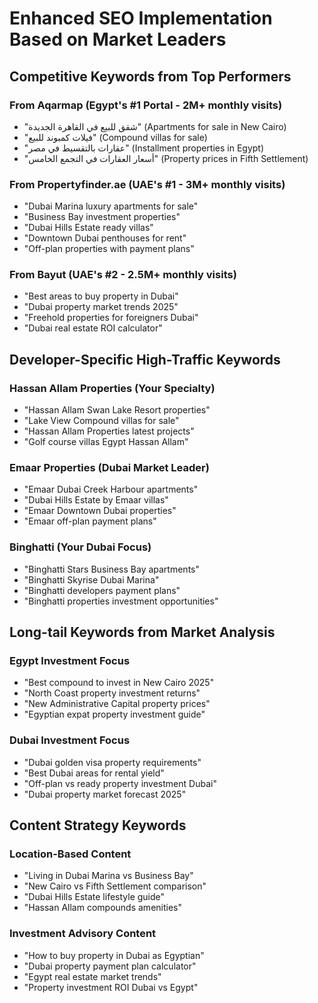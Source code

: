# Enhanced SEO Implementation Based on Market Leaders

## Competitive Keywords from Top Performers

### From Aqarmap (Egypt's #1 Portal - 2M+ monthly visits)
- "شقق للبيع في القاهرة الجديدة" (Apartments for sale in New Cairo)
- "فيلات كمبوند للبيع" (Compound villas for sale)
- "عقارات بالتقسيط في مصر" (Installment properties in Egypt)
- "أسعار العقارات في التجمع الخامس" (Property prices in Fifth Settlement)

### From Propertyfinder.ae (UAE's #1 - 3M+ monthly visits)
- "Dubai Marina luxury apartments for sale"
- "Business Bay investment properties"
- "Dubai Hills Estate ready villas"
- "Downtown Dubai penthouses for rent"
- "Off-plan properties with payment plans"

### From Bayut (UAE's #2 - 2.5M+ monthly visits)
- "Best areas to buy property in Dubai"
- "Dubai property market trends 2025"
- "Freehold properties for foreigners Dubai"
- "Dubai real estate ROI calculator"

## Developer-Specific High-Traffic Keywords

### Hassan Allam Properties (Your Specialty)
- "Hassan Allam Swan Lake Resort properties"
- "Lake View Compound villas for sale"
- "Hassan Allam Properties latest projects"
- "Golf course villas Egypt Hassan Allam"

### Emaar Properties (Dubai Market Leader)
- "Emaar Dubai Creek Harbour apartments"
- "Dubai Hills Estate by Emaar villas"
- "Emaar Downtown Dubai properties"
- "Emaar off-plan payment plans"

### Binghatti (Your Dubai Focus)
- "Binghatti Stars Business Bay apartments"
- "Binghatti Skyrise Dubai Marina"
- "Binghatti developers payment plans"
- "Binghatti properties investment opportunities"

## Long-tail Keywords from Market Analysis

### Egypt Investment Focus
- "Best compound to invest in New Cairo 2025"
- "North Coast property investment returns"
- "New Administrative Capital property prices"
- "Egyptian expat property investment guide"

### Dubai Investment Focus
- "Dubai golden visa property requirements"
- "Best Dubai areas for rental yield"
- "Off-plan vs ready property investment Dubai"
- "Dubai property market forecast 2025"

## Content Strategy Keywords

### Location-Based Content
- "Living in Dubai Marina vs Business Bay"
- "New Cairo vs Fifth Settlement comparison"
- "Dubai Hills Estate lifestyle guide"
- "Hassan Allam compounds amenities"

### Investment Advisory Content
- "How to buy property in Dubai as Egyptian"
- "Dubai property payment plan calculator"
- "Egypt real estate market trends"
- "Property investment ROI Dubai vs Egypt"